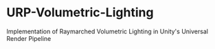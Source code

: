 # URP-Volumetric-Lighting
Implementation of Raymarched Volumetric Lighting in Unity's Universal Render Pipeline
